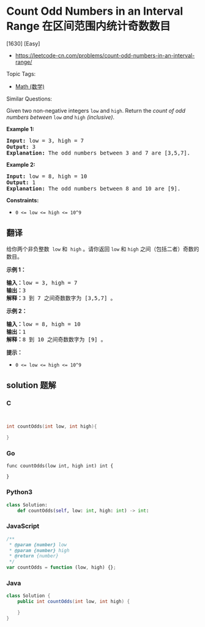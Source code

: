 # Count Odd Numbers in an Interval Range 在区间范围内统计奇数数目

[1630] [Easy]

- https://leetcode-cn.com/problems/count-odd-numbers-in-an-interval-range/

Topic Tags:

- [Math (数学)](https://leetcode-cn.com/tag/math/)

Similar Questions:

Given two non-negative integers `low` and `high`. Return the _count of odd numbers between_ `low` _and_ `high` _(inclusive)_.

**Example 1:**

<pre><strong>Input:</strong> low = 3, high = 7
<strong>Output:</strong> 3
<b>Explanation: </b>The odd numbers between 3 and 7 are [3,5,7].</pre>

**Example 2:**

<pre><strong>Input:</strong> low = 8, high = 10
<strong>Output:</strong> 1
<b>Explanation: </b>The odd numbers between 8 and 10 are [9].</pre>

**Constraints:**

- `0 <= low <= high <= 10^9`

## 翻译

给你两个非负整数  `low` 和  `high` 。请你返回 `low` 和 `high` 之间（包括二者）奇数的数目。

**示例 1：**

<pre><strong>输入：</strong>low = 3, high = 7
<strong>输出：</strong>3
<strong>解释：</strong>3 到 7 之间奇数数字为 [3,5,7] 。</pre>

**示例 2：**

<pre><strong>输入：</strong>low = 8, high = 10
<strong>输出：</strong>1
<strong>解释：</strong>8 到 10 之间奇数数字为 [9] 。</pre>

**提示：**

- `0 <= low <= high <= 10^9`

## solution 题解

### C

```c


int countOdds(int low, int high){

}
```

### Go

```golang
func countOdds(low int, high int) int {

}
```

### Python3

```python
class Solution:
    def countOdds(self, low: int, high: int) -> int:
```

### JavaScript

```javascript
/**
 * @param {number} low
 * @param {number} high
 * @return {number}
 */
var countOdds = function (low, high) {};
```

### Java

```java
class Solution {
    public int countOdds(int low, int high) {

    }
}
```
